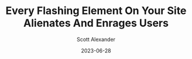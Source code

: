 ---
layout: podcast
title: "Every Flashing Element On Your Site Alienates And Enrages Users"
author: Scott Alexander
description: https://astralcodexten.substack.com/p/every-flashing-element-on-your-site
date: 2023-06-28
length: 924915
duration: 231
guid: every-flashing-element-on-your-site
---